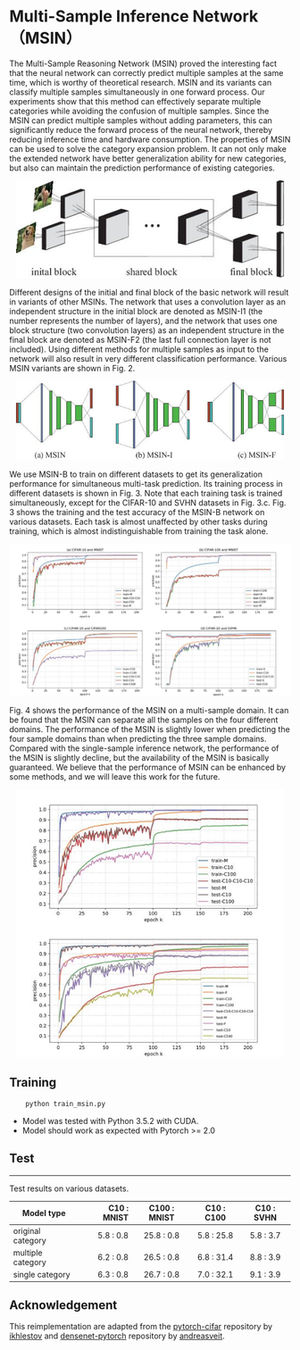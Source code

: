 # Multi-Sample Inference Network （MSIN）

The Multi-Sample Reasoning Network (MSIN) proved the interesting fact that the neural network can correctly predict multiple samples at the same time, which is worthy of theoretical research. MSIN and its variants can classify multiple samples simultaneously in one forward process. Our experiments show that this method can effectively separate multiple categories while avoiding the confusion of multiple samples. Since the MSIN can predict multiple samples without adding parameters, this can significantly reduce the forward process of the neural network, thereby reducing inference time and hardware consumption. The properties of MSIN can be used to solve the category expansion problem. It can not only make the extended network have better generalization ability for new categories, but also can maintain the prediction performance of existing categories.

<div align=center>
<img src="https://github.com/liangdaojun/MSIN/blob/master/images/msin.jpg" width="480">
</div>

Different designs of the initial and final block of the basic network will result in variants of other MSINs. The network that uses a convolution layer as an independent structure in the initial block are denoted as MSIN-I1 (the number represents the number of layers), and the network that uses one block structure (two convolution layers) as an independent structure in the final block are denoted as MSIN-F2 (the last full connection layer is not included). Using different methods for multiple samples as input to the network will also result in very different classification performance.  Various MSIN variants are shown in Fig. 2.

<div align=center>
<img src="https://github.com/liangdaojun/MSIN/blob/master/images/msin_var.jpg" width="480">
</div>

We use MSIN-B to train on different datasets to get its generalization performance for simultaneous multi-task prediction. Its training process in different datasets is shown in Fig. 3. Note that each training task is trained simultaneously, except for the CIFAR-10 and SVHN datasets in Fig. 3.c. Fig. 3 shows the training and the test accuracy of the MSIN-B network on various datasets. Each task is almost unaffected by other tasks during training, which is almost indistinguishable from training the task alone.

<div align=center>
<img src="https://github.com/liangdaojun/MSIN/blob/master/images/msin_4.jpg" width="800">
</div>

Fig. 4 shows the performance of the MSIN on a multi-sample domain. It can be found that the MSIN can separate all the samples on the four different domains. The performance of the MSIN is slightly lower when predicting the four sample domains than when predicting the three sample domains. Compared with the single-sample inference network, the performance of the MSIN is slightly decline, but the availability of the MSIN is basically guaranteed. We believe that the performance of MSIN can be enhanced by some methods, and we will leave this work for the future.

<div align=center>
<img src="https://github.com/liangdaojun/MSIN/blob/master/images/msin_mfcC.jpg" width="480">
</div>

## Training
```python
    python train_msin.py 
```

- Model was tested with Python 3.5.2 with CUDA.
- Model should work as expected with Pytorch >= 2.0

## Test
-----
Test results on various datasets. 


|Model type        | C10    : MNIST | C100  : MNIST | C10   : C100   |  C10  : SVHN   |
| --------         | -------------: |:------------: |:-------------: | :------------: |
|original category |  5.8  :  0.8   | 25.8  : 0.8   | 5.8   : 25.8   |  5.8   : 3.7   |
|multiple category |  6.2  :  0.8   | 26.5  : 0.8   | 6.8   : 31.4   |  8.8   : 3.9   |
|single   category |  6.3  :  0.8   | 26.7  : 0.8   | 7.0   : 32.1   |  9.1   : 3.9   |

## Acknowledgement
This reimplementation are adapted from the [pytorch-cifar](https://github.com/kuangliu/pytorch-cifar) repository by [ikhlestov](https://github.com/kuangliu) and  [densenet-pytorch](https://github.com/andreasveit/densenet-pytorch) repository by [andreasveit](https://github.com/andreasveit).
